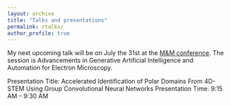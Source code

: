 ```yaml
---
layout: archive
title: "Talks and presentations"
permalink: /talks/
author_profile: true
---
```


My next upcoming talk will be on July the 31st at the [M&M conference](https://mmconference.microscopy.org). The session is Advancements in Generative Artificial Intelligence and Automation for Electron Microscopy.

Presentation Title: Accelerated Identification of Polar Domains From 4D-STEM Using Group Convolutional Neural Networks
Presentation Time: 9:15 AM – 9:30 AM